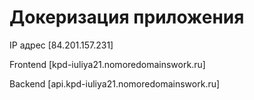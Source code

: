 # Докеризация приложения

IP адрес [84.201.157.231]

Frontend [kpd-iuliya21.nomoredomainswork.ru]

Backend [api.kpd-iuliya21.nomoredomainswork.ru]